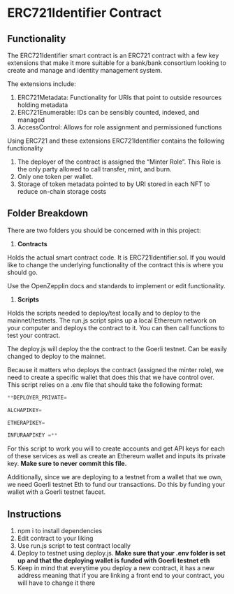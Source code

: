 # ERC721Identifier Contract

## Functionality

The ERC721Identifier smart contract is an ERC721 contract with a few key extensions that make it more suitable for a bank/bank consortium looking to create and manage and identity management system.  

The extensions include:

1. ERC721Metadata: Functionality for URIs that point to outside resources holding metadata
2. ERC721Enumerable:  IDs can be sensibly counted, indexed, and managed
3. AccessControl: Allows for role assignment and permissioned functions

Using ERC721 and these extensions ERC721Identifier contains the following functionality

1. The deployer of the contract is assigned the “Minter Role”.  This Role is the only party allowed to call transfer, mint, and burn.  
2. Only one token per wallet.
3. Storage of token metadata pointed to by URI stored in each NFT to reduce on-chain storage costs

## Folder Breakdown

There are two folders you should be concerned with in this project:

1. **Contracts**

Holds the actual smart contract code.  It is ERC721Identifier.sol.  If you would like to change the underlying functionality of the contract this is where you should go.  

Use the OpenZepplin docs and standards to implement or edit functionality. 

1. **Scripts**

Holds the scripts needed to deploy/test locally and to deploy to the mainnet/testnets.  The run.js script spins up a local Ethereum network on your computer and deploys the contract to it.  You can then call functions to test your contract.  

The deploy.js will deploy the the contract to the Goerli testnet.  Can be easily changed to deploy to the mainnet.  

Because it matters who deploys the contract (assigned the minter role), we need to create a specific wallet that does this that we have control over.  This script relies on a .env file that should take the following format:

```jsx
**DEPLOYER_PRIVATE=

ALCHAPIKEY=

ETHERAPIKEY=

INFURAAPIKEY =** 
```

For this script to work you will to create accounts and get API keys for each of these services as well as create an Ethereum wallet and inputs its private key.  **Make sure to never commit this file.**

Additionally, since we are deploying to a testnet from a wallet that we own, we need Goerli testnet Eth to fund our transactions.  Do this by funding your wallet with a Goerli testnet faucet.

## Instructions

1. npm i to install dependencies
2. Edit contract to your liking
3. Use run.js script to test contract locally
4. Deploy to testnet using deploy.js.  **Make sure that your .env folder is set up and that the deploying wallet is funded with Goerli testnet eth**
5. Keep in mind that everytime you deploy a new contract, it has a new address meaning that if you are linking a front end to your contract, you will have to change it there